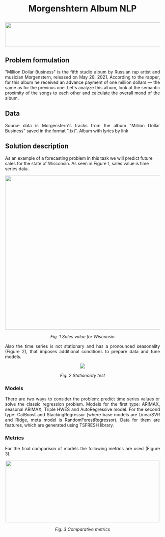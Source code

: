 # <p align="center">Morgenshtern Album NLP</p> 

<p align="center">
  <img src=https://img.golos.io/proxy/http://lk.aldmi.ru/wp-content/uploads/2016/04/Divider_03-1.png width="600" height="80">
</p>

## Problem formulation

<p align="justify"> "Million Dollar Business" is the fifth studio album by Russian rap artist and musician Morgenstern, released on May 28, 2021. According to the rapper, for this album he received an advance payment of one million dollars — the same as for the previous one. Let's analyze this album, look at the semantic proximity of the songs to each other and calculate the overall mood of the album.</p>

## Data
<p align="justify"> Source data is Morgenstern's tracks from the album "Million Dollar Business" saved in the format ".txt". Album with lyrics by link </p>

## Solution description

As an example of a forecasting problem in this task we will predict future sales for the state of Wisconsin. As seen in Figure 1, sales value is time series data.

<p align="center">
  <img src=pictures/WI_sales.png "Sales value for Wisconsin" width="750" height="500">
</p>

*<p align="center">Fig. 1 Sales value for Wisconsin</p>* 
                
<p align="justify">Also the time series is not stationary and has a pronounced seasonality (Figure 2), that imposes additional conditions to prepare data and tune models.</p>

<p align="center">
  <img src=pictures/stationarity_test.PNG "% Stationarity test">
</p> 

*<p align="center">Fig. 2 Stationarity test</p>*

### Models
<p align="justify">There are two ways to consider the problem: predict time series values or solve the classic regression problem. Models for the first type: ARIMAX, seasonal ARIMAX, Triple HWES and AutoRegressive model. For the second type: CatBoost and StackingRegressor (where base models are LinearSVR and Ridge, meta model is RandomForestRegressor). Data for them are features, which are generated using TSFRESH library.  
</p>

### Metrics
<p align="justify">For the final comparison of models the following metrics are used (Figure 3).</p>

<p align="center">
  <img src=pictures/metrics.PNG "Metrics" width="500" height="200">
</p>

*<p align="center">Fig. 3 Сomparative metrics </p>* 
